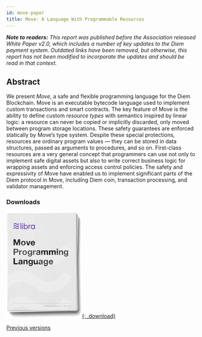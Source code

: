 ```yaml
---
id: move-paper
title: Move: A Language With Programmable Resources
---
```


<!-- hide the table of contents --><style>.toc-headings {display: none !important; visibility: hidden !important;}</style>

_**Note to readers:** This report was published before the Association released White Paper v2.0, which includes a number of key updates to the Diem payment system. Outdated links have been removed, but otherwise, this report has not been modified to incorporate the updates and should be read in that context._

## Abstract

We present _Move_, a safe and flexible programming language for the Diem Blockchain. Move is an executable bytecode language used to implement custom transactions and smart contracts. The key feature of Move is the ability to define custom _resource types_ with semantics inspired by linear logic: a resource can never be copied or implicitly discarded, only moved between program storage locations. These safety guarantees are enforced statically by Move’s type system. Despite these special protections, resources are ordinary program values — they can be stored in data structures, passed as arguments to procedures, and so on. First-class resources are a very general concept that programmers can use not only to implement safe digital assets but also to write correct business logic for wrapping assets and enforcing access control policies. The safety and expressivity of Move have enabled us to implement significant parts of the Diem protocol in Move, including Diem coin, transaction processing, and validator management.

### Downloads

[![Move: A Language With Programmable Resources PDF Download](assets/illustrations/move-language-pdf.png){: .download}](assets/papers/diem-move-a-language-with-programmable-resources/2020-05-26.pdf)

<a href="/papers">Previous versions</a>
